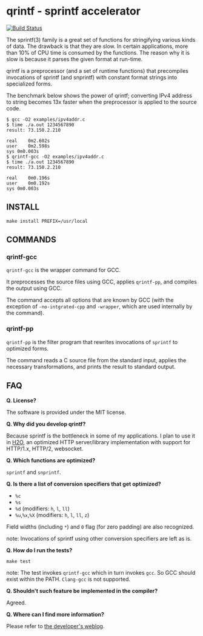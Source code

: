 qrintf - sprintf accelerator
======

[![Build Status](https://travis-ci.org/h2o/qrintf.svg?branch=master)](https://travis-ci.org/h2o/qrintf)

The sprintf(3) family is a great set of functions for stringifying various kinds of data.
The drawback is that they are slow.
In certain applications, more than 10% of CPU time is consumed by the functions.
The reason why it is slow is because it parses the given format at run-time.

qrintf is a preprocessor (and a set of runtime functions) that precompiles invocations of sprintf (and snprintf) with constant format strings into specialized forms.

The benchmark below shows the power of qrintf; converting IPv4 address to string becomes 13x faster when the preprocessor is applied to the source code.

```
$ gcc -O2 examples/ipv4addr.c
$ time ./a.out 1234567890
result: 73.150.2.210

real	0m2.602s
user	0m2.598s
sys	0m0.003s
$ qrintf-gcc -O2 examples/ipv4addr.c
$ time ./a.out 1234567890
result: 73.150.2.210

real	0m0.196s
user	0m0.192s
sys	0m0.003s
```

INSTALL
---

```
make install PREFIX=/usr/local
```

COMMANDS
---

### qrintf-gcc

`qrintf-gcc` is the wrapper command for GCC.

It preprocesses the source files using GCC, applies `qrintf-pp`, and compiles the output using GCC.

The command accepts all options that are known by GCC (with the exception of `-no-intgrated-cpp` and `-wrapper`, which are used internally by the command).

### qrintf-pp

`qrintf-pp` is the filter program that rewrites invocations of `sprintf` to optimized forms.

The command reads a C source file from the standard input, applies the necessary transformations, and prints the result to standard output.

FAQ
---

__Q. License?__

The software is provided under the MIT license.

__Q. Why did you develop qrintf?__

Because sprintf is the bottleneck in some of my applications.  I plan to use it in [H2O](https://github.com/h2o/h2o), an optimized HTTP server/library implementation with support for HTTP/1.x, HTTP/2, websocket.

__Q. Which functions are optimized?__

`sprintf` and `snprintf`.

__Q. Is there a list of conversion specifiers that get optimized?__

- `%c`
- `%s`
- `%d` (modifiers: `h`, `l`, `ll`)
- `%u`,`%x`,`%X` (modifiers: `h`, `l`, `ll`, `z`)

Field widths (including `*`) and `0` flag (for zero padding) are also recognized.

note: Invocations of sprintf using other conversion specifiers are left as is.

__Q. How do I run the tests?__

```
make test
```

note: The test invokes `qrintf-gcc` which in turn invokes `gcc`.  So GCC should exist within the PATH.  `Clang-gcc` is not supported.

__Q. Shouldn't such feature be implemented in the compiler?__

Agreed.

__Q. Where can I find more information?__

Please refer to [the developer's weblog](http://blog.kazuhooku.com/search/label/qrintf).
